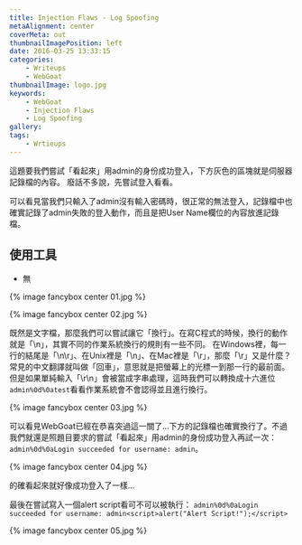 ```yaml
---
title: Injection Flaws - Log Spoofing
metaAlignment: center
coverMeta: out
thumbnailImagePosition: left
date: 2016-03-25 13:33:15
categories:
	- Writeups
	- WebGoat
thumbnailImage: logo.jpg
keywords:
	- WebGoat
	- Injection Flaws
	- Log Spoofing
gallery:
tags:
    - Wrtieups
---
```

這題要我們嘗試「看起來」用admin的身份成功登入，下方灰色的區塊就是伺服器記錄檔的內容。 廢話不多說，先嘗試登入看看。
<!-- more -->
可以看見當我們只輸入了admin沒有輸入密碼時，很正常的無法登入，記錄檔中也確實記錄了admin失敗的登入動作，而且是把User Name欄位的內容放進記錄檔。
## 使用工具
- 無

{% image fancybox center 01.jpg %}

{% image fancybox center 02.jpg %}

既然是文字檔，那麼我們可以嘗試讓它「換行」。在寫C程式的時候，換行的動作就是「\n」，其實不同的作業系統換行的規則有一些不同。 在Windows裡，每一行的結尾是「\n\r」、在Unix裡是「\n」、在Mac裡是「\r」，那麼「\r」又是什麼？常見的中文翻譯就叫做「回車」，意思就是把螢幕上的光標一到那一行的最前面。但是如果單純輸入「\r\n」會被當成字串處理，這時我們可以轉換成十六進位`admin%0d%0atest`看看作業系統會不會認得並且進行換行。

{% image fancybox center 03.jpg %}

可以看見WebGoat已經在恭喜突過這一關了...下方的記錄檔也確實換行了。不過我們就還是照題目要求的嘗試「看起來」用admin的身份成功登入再試一次：`admin%0d%0aLogin succeeded for username: admin`。

{% image fancybox center 04.jpg %}

的確看起來就好像成功登入了一樣...

最後在嘗試寫入一個alert script看可不可以被執行： `admin%0d%0aLogin succeeded for username: admin<script>alert("Alert Script!");</script>`

{% image fancybox center 05.jpg %}
